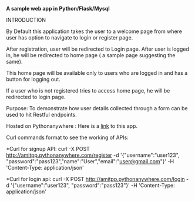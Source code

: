 
**A sample web app in Python/Flask/Mysql**


INTRODUCTION

By Default this application takes the user to a welcome page from where user has option to navigate to login or register page.

After registration, user will be redirected to Login page. After user is logged in, he will be redirected to home page ( a sample page suggesting the same). 

This home page will be available only to users who are logged in and has a button for logging out.

If a user who is not registered tries to access home page, he will be redirected to login page.



Purpose: To demonstrate how user details collected through a form can be used to hit Restful endpoints.


Hosted on Pythonanywhere : Here is a [link](http://amitpp.pythonanywhere.com/) to this app.


Curl commands format to see the working of APIs:


*Curl for signup API:
curl -X POST   http://amitpp.pythonanywhere.com/register -d '{"username":"user123", "password":"pass123","name":"User","email":"user@gmail.com"}' -H 'Content-Type: application/json'


*Curl for login api:
curl -X POST   http://amitpp.pythonanywhere.com/login -d '{"username":"user123", "password":"pass123"}' -H 'Content-Type: application/json'




